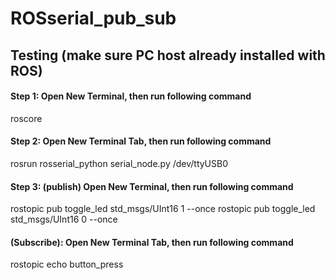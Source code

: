 # ROSserial_pub_sub
## Testing (make sure PC host already installed with ROS)
#### Step 1: Open New Terminal, then run following command
roscore
#### Step 2: Open New Terminal Tab, then run following command
rosrun rosserial_python serial_node.py /dev/ttyUSB0
#### Step 3: (publish) Open New Terminal, then run following command
rostopic pub toggle_led std_msgs/UInt16 1 --once
rostopic pub toggle_led std_msgs/UInt16 0 --once
#### (Subscribe): Open New Terminal Tab, then run following command
rostopic echo button_press
